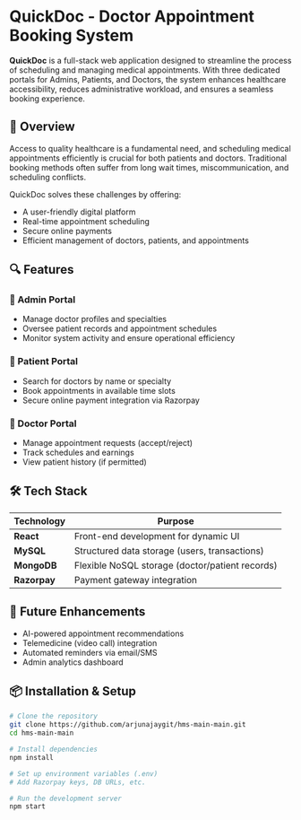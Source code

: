 # QuickDoc - Doctor Appointment Booking System

**QuickDoc** is a full-stack web application designed to streamline the process of scheduling and managing medical appointments. With three dedicated portals for Admins, Patients, and Doctors, the system enhances healthcare accessibility, reduces administrative workload, and ensures a seamless booking experience.

## 🚀 Overview

Access to quality healthcare is a fundamental need, and scheduling medical appointments efficiently is crucial for both patients and doctors. Traditional booking methods often suffer from long wait times, miscommunication, and scheduling conflicts.

QuickDoc solves these challenges by offering:
- A user-friendly digital platform
- Real-time appointment scheduling
- Secure online payments
- Efficient management of doctors, patients, and appointments

## 🔍 Features

### 🔸 Admin Portal
- Manage doctor profiles and specialties
- Oversee patient records and appointment schedules
- Monitor system activity and ensure operational efficiency

### 🔸 Patient Portal
- Search for doctors by name or specialty
- Book appointments in available time slots
- Secure online payment integration via Razorpay

### 🔸 Doctor Portal
- Manage appointment requests (accept/reject)
- Track schedules and earnings
- View patient history (if permitted)

## 🛠️ Tech Stack

| Technology        | Purpose                                         |
|-------------------|--------------------------------------------------|
| **React**         | Front-end development for dynamic UI            |
| **MySQL**         | Structured data storage (users, transactions)   |
| **MongoDB**       | Flexible NoSQL storage (doctor/patient records) |
| **Razorpay**      | Payment gateway integration                     |

## 🧠 Future Enhancements
- AI-powered appointment recommendations
- Telemedicine (video call) integration
- Automated reminders via email/SMS
- Admin analytics dashboard

## 📦 Installation & Setup

```bash
# Clone the repository
git clone https://github.com/arjunajaygit/hms-main-main.git
cd hms-main-main

# Install dependencies
npm install

# Set up environment variables (.env)
# Add Razorpay keys, DB URLs, etc.

# Run the development server
npm start

